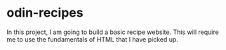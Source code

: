 # odin-recipes
In this project, I am going to build a basic recipe website. This will require me to use the fundamentals of HTML that I have picked up.

